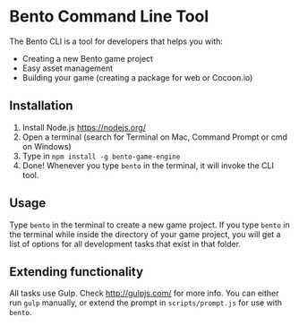# Bento Command Line Tool

The Bento CLI is a tool for developers that helps you with:
* Creating a new Bento game project
* Easy asset management
* Building your game (creating a package for web or Cocoon.io)

## Installation

1. Install Node.js https://nodejs.org/
2. Open a terminal (search for Terminal on Mac, Command Prompt or cmd on Windows)
3. Type in  `npm install -g bento-game-engine`
4. Done! Whenever you type `bento` in the terminal, it will invoke the CLI tool.

## Usage

Type `bento` in the terminal to create a new game project.
If you type `bento` in the terminal while inside the directory of your game project, you will get a list of options for all development tasks that exist in that folder.

## Extending functionality

All tasks use Gulp. Check http://gulpjs.com/ for more info. You can either run `gulp` manually, or extend the prompt in `scripts/prompt.js` for use with `bento`.